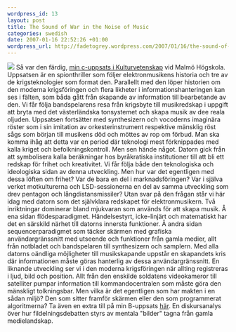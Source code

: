 ```yaml
--- 
wordpress_id: 13 
layout: post
title: The Sound of War in the Noise of Music 
categories: swedish 
date: 2007-01-16 22:52:26 +01:00 
wordpress_url: http://fadetogrey.wordpress.com/2007/01/16/the-sound-of-war-in-the-noise-of-music/ 
---
```


![](http://farm1.static.flickr.com/158/348847491_8810676f93.jpg) Så var den färdig, [min c-uppsats i Kulturvetenskap](http://www.blay.se/files/warmusic.pdf) vid Malmö Högskola. Uppsatsen är en spionthriller som följer elektronmusikens historia och tre av de krigsteknologier som format den. Parallellt med den löper historien om den moderna krigsföringen och flera likheter i informationshanteringen kan ses i fälten, som båda gått från skapande av information till bearbetande av den. Vi får följa bandspelarens resa från krigsbyte till musikredskap i uppgift att bryta med det västerländska tonsystemet och skapa musik av dee reala oljuden. Uppsatsen fortsätter med synthesizern och vocoderns imaginära röster som i sin imitation av orkesterinstrument respektive mänsklig röst sågs som början till musikens död och möttes av rop om förbud. Man ska komma ihåg att detta var en period där teknologi mest förknippades med kalla kriget och befolkningskontroll. Men sen hände något. Datorn gick från att symbolisera kalla beräkningar hos byråkratiska institutioner till att bli ett redskap för frihet och kreativitet. Vi får följa både den teknologiska och ideologiska sidan av denna utveckling. Men hur var det egentligen med dessa löften om frihet? Var de bara en del i marknadsföringen? Var i själva verket motkulturerna och LSD-sessionerna en del av samma utveckling som drev pentagon och långdistansmissiler? Utan svar på den frågan står vi här idag med datorn som det självklara redskapet för elektronmusikern. Två inriktningar dominerar bland mjukvaran som används för att skapa musik. Å ena sidan flödesparadigmet. Händelsestyrt, icke-linjärt och matematiskt har det en särskild närhet till datorns innersta funktioner. Å andra sidan sequencerparadigmet som täcker skärmen med grafiska användargränssnitt med utseende och funktioner från gamla medier, allt från notbladet och bandspelaren till synthesizern och samplern. Med alla datorns oändliga möjligheter till musikskapande uppstår en skapandets kris där informationen måste göras hanterlig av dessa användargränssnitt. En liknande utveckling ser vi i den moderna krigsföringen när allting registreras i ljud, bild och position. Allt från den enskilde soldatens videokameror till satelliter pumpar information till kommandocentralen som måste göra den mänskligt tolkningsbar. Men vilka är det egentligen som har makten i en sådan miljö? Den som sitter framför skärmen eller den som programmerat algoritmerna? Ta även en extra till på min B-uppsats [här](http://www.blay.se/files/analogabilder.pdf). En diskursanalys över hur fildelningsdebatten styrs av mentala "bilder" tagna från gamla medielandskap. 